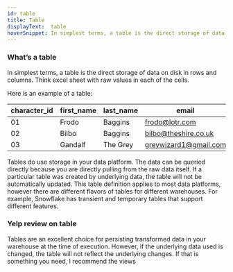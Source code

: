 ```yaml
---
id: table
title: Table
displayText:  table 
hoverSnippet: In simplest terms, a table is the direct storage of data on disk in rows and columns.  Think excel sheet with raw values in each of the cells.  
---
```


### What’s a table

In simplest terms, a table is the direct storage of data on disk in rows and columns.  Think excel sheet with raw values in each of the cells.  

Here is an example of a table:

| character_id | first_name   | last_name | email                 |
| ------------ | ------------ | --------- | --------------------- |
| 01           | Frodo        | Baggins   | frodo@lotr.com        |
| 02           | Bilbo        | Baggins   | bilbo@theshire.co.uk  |
| 03           | Gandalf      | The Grey  | greywizard1@gmail.com |

Tables do use storage in your data platform. The data can be queried directly because you are directly pulling from the raw data itself. If a particular table was created by underlying data, the table will not be automatically updated. This table definition applies to most data platforms, however there are different flavors of tables for different warehouses.  For example, Snowflake has transient and temporary tables that support different features.

### Yelp review on table

Tables are an excellent choice for persisting transformed data in your warehouse at the time of execution. However, if the underlying data used is changed, the table will not reflect the underlying changes.  If that is something you need, I recommend the views
